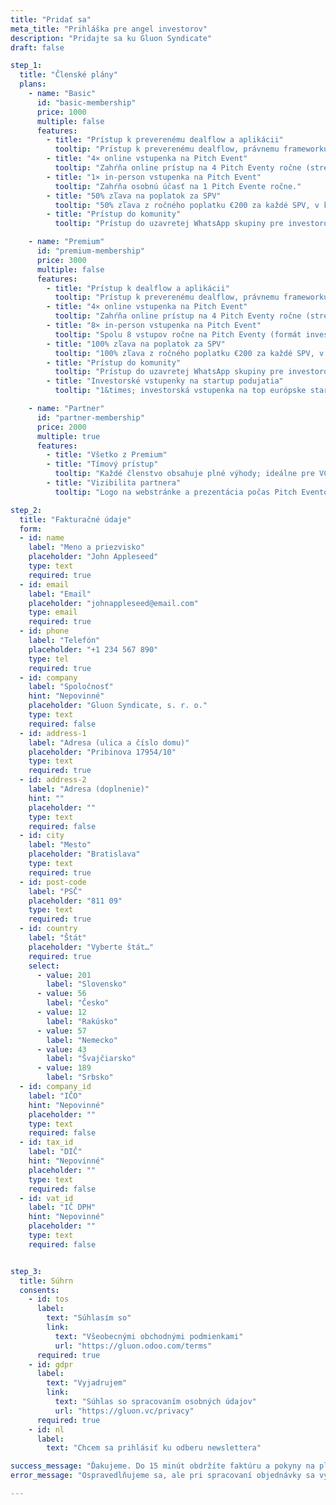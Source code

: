 ```yaml
---
title: "Pridať sa"
meta_title: "Prihláška pre angel investorov"
description: "Pridajte sa ku Gluon Syndicate"
draft: false

step_1:
  title: "Členské plány"
  plans:
    - name: "Basic"
      id: "basic-membership"
      price: 1000
      multiple: false
      features:
        - title: "Prístup k preverenému dealflow a aplikácii"
          tooltip: "Prístup k preverenému dealflow, právnemu frameworku, investorskej aplikácii a nástrojom na správu portfólia."
        - title: "4× online vstupenka na Pitch Event"
          tooltip: "Zahŕňa online prístup na 4 Pitch Eventy ročne (streamovaný hlavný program)."
        - title: "1× in-person vstupenka na Pitch Event"
          tooltip: "Zahŕňa osobnú účasť na 1 Pitch Evente ročne."
        - title: "50% zľava na poplatok za SPV"
          tooltip: "50% zľava z ročného poplatku €200 za každé SPV, v ktorom investujete."
        - title: "Prístup do komunity"
          tooltip: "Prístup do uzavretej WhatsApp skupiny pre investorov."

    - name: "Premium"
      id: "premium-membership"
      price: 3000
      multiple: false
      features:
        - title: "Prístup k dealflow a aplikácii"
          tooltip: "Prístup k preverenému dealflow, právnemu frameworku, investorskej aplikácii a nástrojom na správu portfólia."
        - title: "4× online vstupenka na Pitch Event"
          tooltip: "Zahŕňa online prístup na 4 Pitch Eventy ročne (streamovaný hlavný program)."
        - title: "8× in-person vstupenka na Pitch Event"
          tooltip: "Spolu 8 vstupov ročne na Pitch Eventy (formát investor +1)."
        - title: "100% zľava na poplatok za SPV"
          tooltip: "100% zľava z ročného poplatku €200 za každé SPV, v ktorom investujete."
        - title: "Prístup do komunity"
          tooltip: "Prístup do uzavretej WhatsApp skupiny pre investorov."
        - title: "Investorské vstupenky na startup podujatia"
          tooltip: "1&times; investorská vstupenka na top európske startupové konferencie zadarmo; dalšie za zvýhodnené ceny"

    - name: "Partner"
      id: "partner-membership"
      price: 2000
      multiple: true
      features:
        - title: "Všetko z Premium"
        - title: "Tímový prístup"
          tooltip: "Každé členstvo obsahuje plné výhody; ideálne pre VC fondy a akcelerátory."
        - title: "Vizibilita partnera"
          tooltip: "Logo na webstránke a prezentácia počas Pitch Eventov."

step_2:
  title: "Fakturačné údaje"
  form:
  - id: name
    label: "Meno a priezvisko"
    placeholder: "John Appleseed"
    type: text
    required: true
  - id: email
    label: "Email"
    placeholder: "johnappleseed@email.com"
    type: email
    required: true
  - id: phone
    label: "Telefón"
    placeholder: "+1 234 567 890"
    type: tel
    required: true
  - id: company
    label: "Spoločnosť"
    hint: "Nepovinné"
    placeholder: "Gluon Syndicate, s. r. o."
    type: text
    required: false
  - id: address-1
    label: "Adresa (ulica a číslo domu)"
    placeholder: "Pribinova 17954/10"
    type: text
    required: true
  - id: address-2
    label: "Adresa (doplnenie)"
    hint: ""
    placeholder: ""
    type: text
    required: false
  - id: city
    label: "Mesto"
    placeholder: "Bratislava"
    type: text
    required: true
  - id: post-code
    label: "PSČ"
    placeholder: "811 09"
    type: text
    required: true
  - id: country
    label: "Štát"
    placeholder: "Vyberte štát…"
    required: true
    select:
      - value: 201
        label: "Slovensko"
      - value: 56
        label: "Česko"
      - value: 12
        label: "Rakúsko"
      - value: 57
        label: "Nemecko"
      - value: 43
        label: "Švajčiarsko"
      - value: 189
        label: "Srbsko"
  - id: company_id
    label: "IČO"
    hint: "Nepovinné"
    placeholder: ""
    type: text
    required: false
  - id: tax_id
    label: "DIČ"
    hint: "Nepovinné"
    placeholder: ""
    type: text
    required: false
  - id: vat_id
    label: "IČ DPH"
    hint: "Nepovinné"
    placeholder: ""
    type: text
    required: false


step_3:
  title: Súhrn
  consents:
    - id: tos
      label:
        text: "Súhlasím so"
        link: 
          text: "Všeobecnými obchodnými podmienkami"
          url: "https://gluon.odoo.com/terms"
      required: true
    - id: gdpr
      label:
        text: "Vyjadrujem"
        link:
          text: "Súhlas so spracovaním osobných údajov"
          url: "https://gluon.vc/privacy"
      required: true
    - id: nl
      label:
        text: "Chcem sa prihlásiť ku odberu newslettera"

success_message: "Ďakujeme. Do 15 minút obdržíte faktúru a pokyny na platbu do svojej e-mailovej schránky."
error_message: "Ospravedlňujeme sa, ale pri spracovaní objednávky sa vyskytla chyba. Prosím, zadajte ju znova."

---
```

